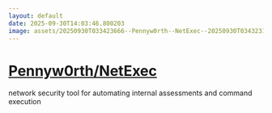 ```yaml
---
layout: default
date: 2025-09-30T14:03:46.800203
image: assets/20250930T033423666--Pennyw0rth--NetExec--20250930T034323116--cropped.png
---
```


# [Pennyw0rth/NetExec](https://github.com/Pennyw0rth/NetExec)

network security tool for automating internal assessments and command execution
